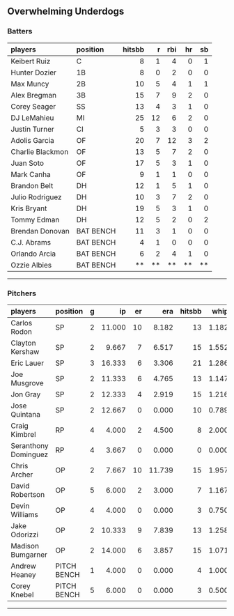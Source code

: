 ## Overwhelming Underdogs

### Batters

 
|players          |position  | hitsbb|  r| rbi| hr| sb| 
|:----------------|:---------|------:|--:|---:|--:|--:| 
|Keibert Ruiz     |C         |      8|  1|   4|  0|  1| 
|Hunter Dozier    |1B        |      8|  0|   2|  0|  0| 
|Max Muncy        |2B        |     10|  5|   4|  1|  1| 
|Alex Bregman     |3B        |     15|  7|   9|  2|  0| 
|Corey Seager     |SS        |     13|  4|   3|  1|  0| 
|DJ LeMahieu      |MI        |     25| 12|   6|  2|  0| 
|Justin Turner    |CI        |      5|  3|   3|  0|  0| 
|Adolis Garcia    |OF        |     20|  7|  12|  3|  2| 
|Charlie Blackmon |OF        |     13|  5|   7|  2|  0| 
|Juan Soto        |OF        |     17|  5|   3|  1|  0| 
|Mark Canha       |OF        |      9|  1|   1|  0|  0| 
|Brandon Belt     |DH        |     12|  1|   5|  1|  0| 
|Julio Rodriguez  |DH        |     10|  3|   7|  2|  0| 
|Kris Bryant      |DH        |     19|  5|   3|  1|  0| 
|Tommy Edman      |DH        |     12|  5|   2|  0|  2| 
|Brendan Donovan  |BAT BENCH |     11|  3|   1|  0|  0| 
|C.J. Abrams      |BAT BENCH |      4|  1|   0|  0|  0| 
|Orlando Arcia    |BAT BENCH |      6|  2|   4|  1|  0| 
|Ozzie Albies     |BAT BENCH |     **| **|  **| **| **| 

* * *

### Pitchers

 
|players              |position    |  g|     ip| er|    era| hitsbb|  whip| so|  w| sv| 
|:--------------------|:-----------|--:|------:|--:|------:|------:|-----:|--:|--:|--:| 
|Carlos Rodon         |SP          |  2| 11.000| 10|  8.182|     13| 1.182| 17|  0|  0| 
|Clayton Kershaw      |SP          |  2|  9.667|  7|  6.517|     15| 1.552|  9|  0|  0| 
|Eric Lauer           |SP          |  3| 16.333|  6|  3.306|     21| 1.286| 11|  1|  0| 
|Joe Musgrove         |SP          |  2| 11.333|  6|  4.765|     13| 1.147| 12|  0|  0| 
|Jon Gray             |SP          |  2| 12.333|  4|  2.919|     15| 1.216| 13|  1|  0| 
|Jose Quintana        |SP          |  2| 12.667|  0|  0.000|     10| 0.789|  8|  1|  0| 
|Craig Kimbrel        |RP          |  4|  4.000|  2|  4.500|      8| 2.000|  3|  0|  3| 
|Seranthony Dominguez |RP          |  4|  3.667|  0|  0.000|      0| 0.000|  4|  1|  2| 
|Chris Archer         |OP          |  2|  7.667| 10| 11.739|     15| 1.957|  7|  0|  0| 
|David Robertson      |OP          |  5|  6.000|  2|  3.000|      7| 1.167|  6|  1|  2| 
|Devin Williams       |OP          |  4|  4.000|  0|  0.000|      3| 0.750|  7|  0|  0| 
|Jake Odorizzi        |OP          |  2| 10.333|  9|  7.839|     13| 1.258|  7|  0|  0| 
|Madison Bumgarner    |OP          |  2| 14.000|  6|  3.857|     15| 1.071|  9|  1|  0| 
|Andrew Heaney        |PITCH BENCH |  1|  4.000|  0|  0.000|      4| 1.000|  4|  0|  0| 
|Corey Knebel         |PITCH BENCH |  5|  6.000|  0|  0.000|      3| 0.500|  6|  1|  0| 


* * *


